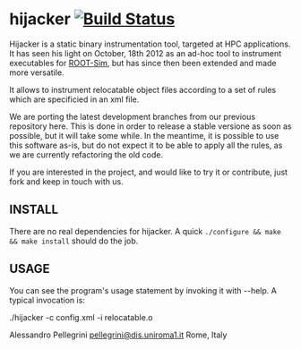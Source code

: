 hijacker [![Build Status](https://travis-ci.org/HPDCS/hijacker.svg?branch=master)](https://travis-ci.org/HPDCS/hijacker)
=========

Hijacker is a static binary instrumentation tool, targeted at HPC applications. It has seen his light on
October, 18th 2012 as an ad-hoc tool to instrument executables for [ROOT-Sim](https://github.com/HPDCS/ROOT-Sim),
but has since then been extended and made more versatile.

It allows to instrument relocatable object files according to a set of rules which are specificied in an xml file.

We are porting the latest development branches from our previous repository here.
This is done in order to release a stable versione as soon as possible, but it will take some while.
In the meantime, it is possible to use this software as-is, but do not expect it to be able to apply all the rules,
as we are currently refactoring the old code.

If you are interested in the project, and would like to try it or contribute, just fork and keep in touch with us.

INSTALL
-------

There are no real dependencies for hijacker. A quick  `./configure && make && make install`
should do the job.

USAGE
-------

You can see the program's usage statement by invoking it with --help.  A
typical invocation is:

 ./hijacker -c config.xml -i relocatable.o

Alessandro Pellegrini <pellegrini@dis.uniroma1.it>
Rome, Italy

